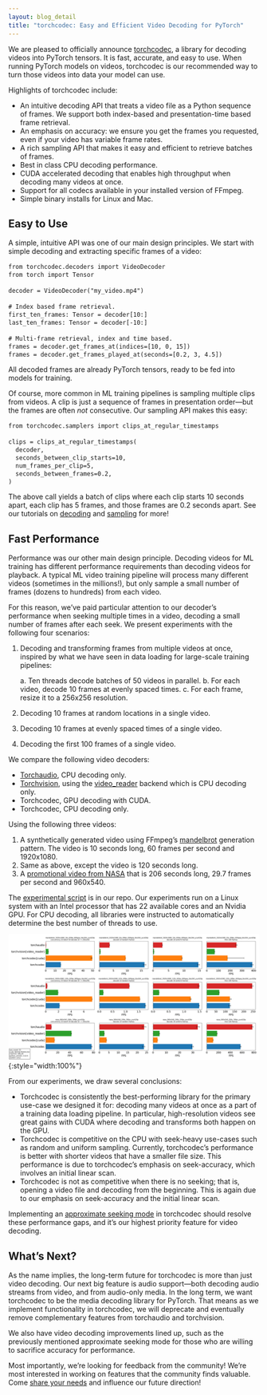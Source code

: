 ```yaml
---
layout: blog_detail
title: "torchcodec: Easy and Efficient Video Decoding for PyTorch"
---
```


We are pleased to officially announce [torchcodec](https://github.com/pytorch/torchcodec), a library for decoding videos into PyTorch tensors. It is fast, accurate, and easy to use. When running PyTorch models on videos, torchcodec is our recommended way to turn those videos into data your model can use.

Highlights of torchcodec include:



* An intuitive decoding API that treats a video file as a Python sequence of frames. We support both index-based and presentation-time based frame retrieval.
* An emphasis on accuracy: we ensure you get the frames you requested, even if your video has variable frame rates.
* A rich sampling API that makes it easy and efficient to retrieve batches of frames.
* Best in class CPU decoding performance.
* CUDA accelerated decoding that enables high throughput when decoding many videos at once.
* Support for all codecs available in your installed version of FFmpeg.
* Simple binary installs for Linux and Mac.


## Easy to Use

A simple, intuitive API was one of our main design principles. We start with simple decoding and extracting specific frames of a video:

```
from torchcodec.decoders import VideoDecoder
from torch import Tensor

decoder = VideoDecoder("my_video.mp4")

# Index based frame retrieval.
first_ten_frames: Tensor = decoder[10:]
last_ten_frames: Tensor = decoder[-10:]

# Multi-frame retrieval, index and time based.
frames = decoder.get_frames_at(indices=[10, 0, 15])
frames = decoder.get_frames_played_at(seconds=[0.2, 3, 4.5])
```

All decoded frames are already PyTorch tensors, ready to be fed into models for training.

Of course, more common in ML training pipelines is sampling multiple clips from videos. A clip is just a sequence of frames in presentation order—but the frames are often *not* consecutive. Our sampling API makes this easy:

```
from torchcodec.samplers import clips_at_regular_timestamps

clips = clips_at_regular_timestamps(
  decoder,
  seconds_between_clip_starts=10,
  num_frames_per_clip=5,
  seconds_between_frames=0.2,
)
```

The above call yields a batch of clips where each clip starts 10 seconds apart, each clip has 5 frames, and those frames are 0.2 seconds apart. See our tutorials on [decoding](https://pytorch.org/torchcodec/0.1.0/generated_examples/basic_example.html) and [sampling](https://pytorch.org/torchcodec/0.1.0/generated_examples/sampling.html) for more!


## Fast Performance

Performance was our other main design principle. Decoding videos for ML training has different performance requirements than decoding videos for playback. A typical ML video training pipeline will process many different videos (sometimes in the millions!), but only sample a small number of frames (dozens to hundreds) from each video.

For this reason, we’ve paid particular attention to our decoder’s performance when seeking multiple times in a video, decoding a small number of frames after each seek. We present experiments with the following four scenarios:



1. Decoding and transforming frames from multiple videos at once, inspired by what we have seen in data loading for large-scale training pipelines:

   a. Ten threads decode batches of 50 videos in parallel.
   b. For each video, decode 10 frames at evenly spaced times.
   c. For each frame, resize it to a 256x256 resolution.

2. Decoding 10 frames at random locations in a single video.
3. Decoding 10 frames at evenly spaced times of a single video.
4. Decoding the first 100 frames of a single video.

We compare the following video decoders:



* [Torchaudio](https://pytorch.org/audio/stable/index.html), CPU decoding only.
* [Torchvision](https://pytorch.org/vision/stable/index.html), using the [video_reader](https://pytorch.org/vision/stable/index.html#torchvision.set_video_backend) backend which is CPU decoding only.
* Torchcodec, GPU decoding with CUDA.
* Torchcodec, CPU decoding only.

Using the following three videos:



1. A synthetically generated video using FFmpeg’s [mandelbrot](https://ffmpeg.org/ffmpeg-filters.html#mandelbrot) generation pattern. The video is 10 seconds long, 60 frames per second and 1920x1080.
2. Same as above, except the video is 120 seconds long.
3. A [promotional video from NASA](https://download.pytorch.org/torchaudio/tutorial-assets/stream-api/NASAs_Most_Scientifically_Complex_Space_Observatory_Requires_Precision-MP4_small.mp4) that is 206 seconds long, 29.7 frames per second and 960x540.

The [experimental script](https://github.com/pytorch/torchcodec/blob/b0de66677bac322e628f04ec90ddeeb0304c6abb/benchmarks/decoders/generate_readme_data.py) is in our repo. Our experiments run on a Linux system with an Intel processor that has 22 available cores and an Nvidia GPU. For CPU decoding, all libraries were instructed to automatically determine the best number of threads to use.


![Benchmark chart](/assets/images/benchmark_readme_chart.png){:style="width:100%"}

From our experiments, we draw several conclusions:



* Torchcodec is consistently the best-performing library for the primary use-case we designed it for: decoding many videos at once as a part of a training data loading pipeline. In particular, high-resolution videos see great gains with CUDA where decoding and transforms both happen on the GPU.
* Torchcodec is competitive on the CPU with seek-heavy use-cases such as random and uniform sampling. Currently, torchcodec’s performance is better with shorter videos that have a smaller file size. This performance is due to torchcodec’s emphasis on seek-accuracy, which involves an initial linear scan.
* Torchcodec is not as competitive when there is no seeking; that is, opening a video file and decoding from the beginning. This is again due to our emphasis on seek-accuracy and the initial linear scan.

Implementing an [approximate seeking mode](https://github.com/pytorch/torchcodec/issues/427) in torchcodec should resolve these performance gaps, and it’s our highest priority feature for video decoding.


## What’s Next?

As the name implies, the long-term future for torchcodec is more than just video decoding. Our next big feature is audio support—both decoding audio streams from video, and from audio-only media. In the long term, we want torchcodec to be the media decoding library for PyTorch. That means as we implement functionality in torchcodec, we will deprecate and eventually remove complementary features from torchaudio and torchvision.

We also have video decoding improvements lined up, such as the previously mentioned approximate seeking mode for those who are willing to sacrifice accuracy for performance.

Most importantly, we’re looking for feedback from the community! We’re most interested in working on features that the community finds valuable. Come [share your needs](https://github.com/pytorch/torchcodec/issues) and influence our future direction!